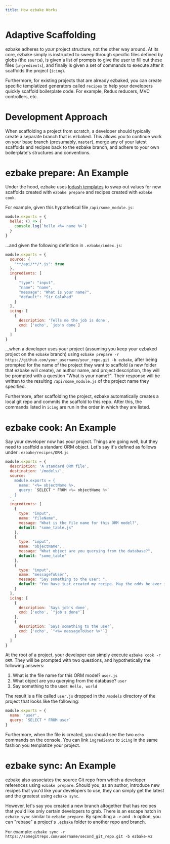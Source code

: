 ```yaml
---
title: How ezbake Works
---
```


# Adaptive Scaffolding

ezbake adheres to _your_ project structure, not the other way around.  At its core, ezbake simply is instructed to sweep through specific files defined by globs (the `source`), is given a list of prompts to give the user to fill out these files (`ingredients`), and finally is given a set of commands to execute after it scaffolds the project (`icing`).

Furthermore, for existing projects that are already ezbaked, you can create specific templatized generators called `recipes` to help your developers quickly scaffold boilerplate code.  For example, Redux reducers, MVC controllers, etc.

# Development Approach

When scaffolding a project from scratch, a developer should typically create a separate branch that is ezbaked.  This allows you to continue work on your base branch (presumably, `master`), merge any of your latest scaffolds and recipes back to the ezbake branch, and adhere to your own boilerplate's structures and conventions.

# ezbake prepare: An Example

Under the hood, ezbake uses [lodash templates](https://lodash.com/docs/4.17.4#template) to swap out values for new scaffolds created with `ezbake prepare` and recipes created with `ezbake cook`.

For example, given this hypothetical file `/api/some_module.js`:

```js
module.exports = {
  hello: () => {
    console.log(`hello <%= name %>`)
  }
}
```

...and given the following definition in `.ezbake/index.js`:

```js
module.exports = {
  source: { 
    "**/api/**/*.js": true
  },
  ingredients: [
    {
      "type": "input",
      "name": "name",
      "message": "What is your name?",
      "default": "Sir Galahad"
    }
  ],
  icing: [
    {
      description: 'Tells me the job is done',
      cmd: ['echo', `job's done`]
    }
  ]
}
```

...when a developer uses your project (assuming you keep your ezbaked project on the `ezbake` branch) using `ezbake prepare -r https://github.com/your_username/your_repo.git -b ezbake`, after being prompted for the name of the project they want to scaffold (a new folder that ezbake will create), an author name, and project description, they will be prompted with a question "What is your name?".  Their response will be written to the resulting `/api/some_module.js` of the project name they specified.

Furthermore, after scaffolding the project, ezbake automatically creates a local git repo and commits the scaffold to this repo.  After this, the commands listed in `icing` are run in the order in which they are listed.

# ezbake cook: An Example

Say your developer now has your project. Things are going well, but they need to scaffold a standard ORM object.  Let's say it's defined as follows under `.ezbake/recipes/ORM.js`

```js
module.exports = {
  description: 'A standard ORM file',
  destination: '/models/',
  source: `
    module.exports = {
      name: '<%= objectName %>,
      query: `SELECT * FROM <%= objectName %>`
    }
  `,
  ingredients: [
    {
      type: "input",
      name: "fileName",
      message: "What is the file name for this ORM model?",
      default: "some_table.js"
    },
    {
      type: "input",
      name: "objectName",
      message: "What object are you querying from the database?",
      default: "some_table"
    },
    {
      type: "input",
      name: "messageToUser",
      message: "Say something to the user: ",
      default: "You have just created my recipe. May the odds be ever in your favor."
    }
  ],
  icing: [
    {
      description: `Says job's done`,
      cmd: ['echo', `"job's done"`]
    },
    {
      description: `Says something to the user`,
      cmd: ['echo', `"<%= messageToUser %>"`]
    }
  ]
}
```

At the root of a project, your developer can simply execute `ezbake cook -r ORM`.  They will be prompted with two questions, and hypothetically the following answers: 

1. What is the file name for this ORM model? `user.js`
1. What object are you querying from the database? `user`
1. Say something to the user: `Hello, world`

The result is a file called `user.js` dropped in the `/models` directory of the project that looks like the following:

```js
module.exports = {
  name: 'user',
  query: `SELECT * FROM user`
}
```

Furthermore, when the file is created, you should see the two `echo` commands on the console. You can link `ingredients` to `icing` in the same fashion you templatize your project.

# ezbake sync: An Example

ezbake also associates the source Git repo from which a developer references using `ezbake prepare`.  Should you, as an author, introduce new recipes that you'd like your developers to use, they can simply get the latest and the greatest using `ezbake sync`.

However, let's say you created a new branch altogether that has recipes that you'd like only certain developers to grab.  There is an escape hatch in `ezbake sync` similar to `ezbake prepare`.  By specifing a `-r` and `-b` option, you can "rebase" a project's `.ezbake` folder to another repo and branch.

For example: `ezbake sync -r https://somegitrepo.com/username/second_git_repo.git -b ezbake-v2`